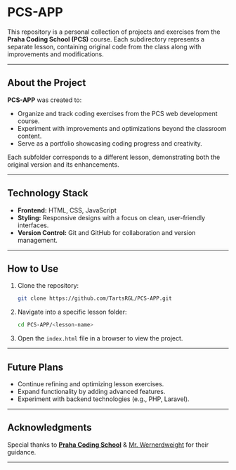 # **PCS-APP**

This repository is a personal collection of projects and exercises from the **Praha Coding School (PCS)** course. Each subdirectory represents a separate lesson, containing original code from the class along with improvements and modifications.

---

## **About the Project**

**PCS-APP** was created to:
- Organize and track coding exercises from the PCS web development course.
- Experiment with improvements and optimizations beyond the classroom content.
- Serve as a portfolio showcasing coding progress and creativity.

Each subfolder corresponds to a different lesson, demonstrating both the original version and its enhancements.

---

## **Technology Stack**
- **Frontend:** HTML, CSS, JavaScript  
- **Styling:** Responsive designs with a focus on clean, user-friendly interfaces.  
- **Version Control:** Git and GitHub for collaboration and version management.  

---

## **How to Use**
1. Clone the repository:  
   ```bash
   git clone https://github.com/TartsRGL/PCS-APP.git
   ```
2. Navigate into a specific lesson folder:  
   ```bash
   cd PCS-APP/<lesson-name>
   ```
3. Open the `index.html` file in a browser to view the project.  

---

## **Future Plans**
- Continue refining and optimizing lesson exercises.  
- Expand functionality by adding advanced features.  
- Experiment with backend technologies (e.g., PHP, Laravel).  

---

## **Acknowledgments**
Special thanks to [**Praha Coding School**](https://prahacoding.cz/) & [Mr. Wernerdweight](https://github.com/wernerdweight) for their guidance.

---

  
